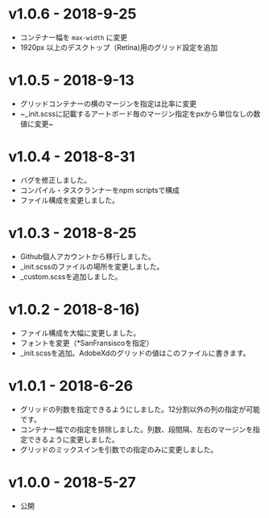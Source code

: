 # v1.0.6 - 2018-9-25
* コンテナー幅を `max-width` に変更
* 1920px 以上のデスクトップ（Retina)用のグリッド設定を追加

# v1.0.5 - 2018-9-13
* グリッドコンテナーの横のマージンを指定は比率に変更
* ~_init.scssに記載するアートボード毎のマージン指定をpxから単位なしの数値に変更~

# v1.0.4 - 2018-8-31
* バグを修正しました。
* コンパイル・タスクランナーをnpm scriptsで構成
* ファイル構成を変更しました。

# v1.0.3 - 2018-8-25
* Github個人アカウントから移行しました。
* _init.scssのファイルの場所を変更しました。
* _custom.scssを追加しました。

# v1.0.2 - 2018-8-16)
* ファイル構成を大幅に変更しました。
* フォントを変更（*SanFransiscoを指定）
* _init.scssを追加。AdobeXdのグリッドの値はこのファイルに書きます。

# v1.0.1 - 2018-6-26
* グリッドの列数を指定できるようにしました。12分割以外の列の指定が可能です。
* コンテナー幅での指定を排除しました。列数、段間隔、左右のマージンを指定できるように変更しました。
* グリッドのミックスインを引数での指定のみに変更しました。

# v1.0.0 - 2018-5-27
* 公開